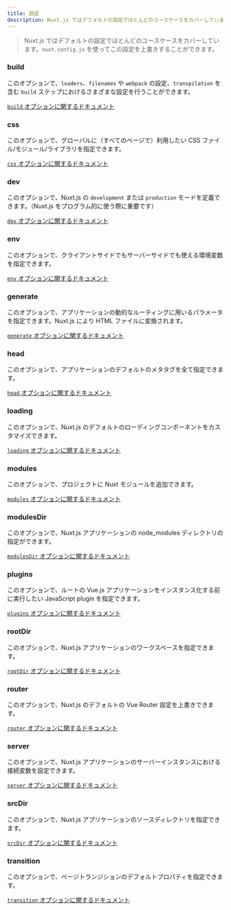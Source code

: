 ```yaml
---
title: 設定
description: Nuxt.js ではデフォルトの設定でほとんどのユースケースをカバーしています。`nuxt.config.js` を使ってこの設定を上書きすることができます。
---
```


>  Nuxt.js ではデフォルトの設定でほとんどのユースケースをカバーしています。`nuxt.config.js` を使ってこの設定を上書きすることができます。

### build

このオプションで、`loaders`、`filenames` や `webpack` の設定、`transpilation` を含む `build` ステップにおけるさまざまな設定を行うことができます。

[`build` オプションに関するドキュメント](/api/configuration-build)

### css

このオプションで、グローバルに（すべてのページで）利用したい CSS ファイル/モジュール/ライブラリを指定できます。

[`css` オプションに関するドキュメント](/api/configuration-css)

### dev

このオプションで、Nuxt.js の `development` または `production` モードを定義できます。（Nuxt.js をプログラム的に使う際に重要です）

[`dev` オプションに関するドキュメント](/api/configuration-dev)

### env

このオプションで、クライアントサイドでもサーバーサイドでも使える環境変数を指定できます。

[`env` オプションに関するドキュメント](/api/configuration-env)

### generate

このオプションで、アプリケーションの動的なルーティングに用いるパラメータを指定できます。Nuxt.js により HTML ファイルに変換されます。

[`generate` オプションに関するドキュメント](/api/configuration-generate)

### head

このオプションで、アプリケーションのデフォルトのメタタグを全て指定できます。

[`head` オプションに関するドキュメント](/api/configuration-head)

### loading

このオプションで、Nuxt.js のデフォルトのローディングコンポーネントをカスタマイズできます。

[`loading` オプションに関するドキュメント](/api/configuration-loading)

### modules

このオプションで、プロジェクトに Nuxt モジュールを追加できます。

[`modules` オプションに関するドキュメント](/api/configuration-modules)

### modulesDir

このオプションで、Nuxt.js アプリケーションの node_modules ディレクトリの指定ができます。

[`modulesDir` オプションに関するドキュメント](/api/configuration-modulesdir)


### plugins

このオプションで、ルートの Vue.js アプリケーションをインスタンス化する前に実行したい JavaScript plugin を指定できます。

[`plugins` オプションに関するドキュメント](/api/configuration-plugins)

### rootDir

このオプションで、Nuxt.js アプリケーションのワークスペースを指定できます。

[`rootDir` オプションに関するドキュメント](/api/configuration-rootdir)

### router

このオプションで、Nuxt.js のデフォルトの Vue Router 設定を上書きできます。

[`router` オプションに関するドキュメント](/api/configuration-router)

### server

このオプションで、Nuxt.js アプリケーションのサーバーインスタンスにおける接続変数を設定できます。

[`server` オプションに関するドキュメント](/api/configuration-server)

### srcDir

このオプションで、Nuxt.js アプリケーションのソースディレクトリを指定できます。

[`srcDir` オプションに関するドキュメント](/api/configuration-srcdir)

### transition

このオプションで、ページトランジションのデフォルトプロパティを指定できます。

[`transition` オプションに関するドキュメント](/api/configuration-transition)
